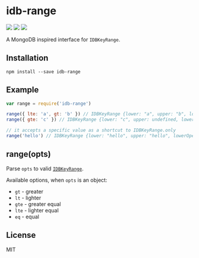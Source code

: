 # idb-range

[![](https://img.shields.io/npm/v/idb-range.svg)](https://npmjs.org/package/idb-range)
[![](https://img.shields.io/travis/treojs/idb-range.svg)](https://travis-ci.org/treojs/idb-range)
[![](http://img.shields.io/npm/dm/idb-range.svg)](https://npmjs.org/package/idb-range)

A MongoDB inspired interface for `IDBKeyRange`.

## Installation

    npm install --save idb-range

## Example

```js
var range = require('idb-range')

range({ lte: 'a', gt: 'b' }) // IDBKeyRange {lower: "a", upper: "b", lowerOpen: true, upperOpen: true}
range({ gte: 'c' }) // IDBKeyRange {lower: "c", upper: undefined, lowerOpen: false, upperOpen: true}

// it accepts a specific value as a shortcut to IDBKeyRange.only
range('hello') // IDBKeyRange {lower: "hello", upper: "hello", lowerOpen: false, upperOpen: false}
```

## range(opts)

Parse `opts` to valid [`IDBKeyRange`](https://developer.mozilla.org/en-US/docs/Web/API/IDBKeyRange).

Available options, when `opts` is an object:

* `gt` - greater
* `lt` - lighter
* `gte` - greater equal
* `lte` - lighter equal
* `eq` - equal

## License

MIT
